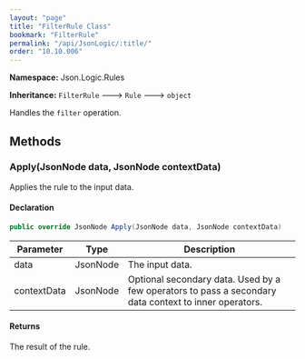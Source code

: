 ```yaml
---
layout: "page"
title: "FilterRule Class"
bookmark: "FilterRule"
permalink: "/api/JsonLogic/:title/"
order: "10.10.006"
---
```

**Namespace:** Json.Logic.Rules

**Inheritance:**
`FilterRule`
 🡒 
`Rule`
 🡒 
`object`

Handles the `filter` operation.

## Methods

### Apply(JsonNode data, JsonNode contextData)

Applies the rule to the input data.

#### Declaration

```c#
public override JsonNode Apply(JsonNode data, JsonNode contextData)
```

| Parameter | Type | Description |
|---|---|---|
| data | JsonNode | The input data. |
| contextData | JsonNode | Optional secondary data.  Used by a few operators to pass a secondary     data context to inner operators. |


#### Returns

The result of the rule.

